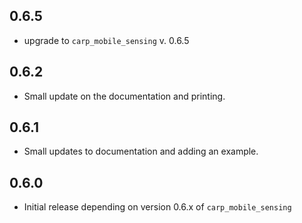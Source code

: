 ## 0.6.5
* upgrade to `carp_mobile_sensing` v. 0.6.5

## 0.6.2
* Small update on the documentation and printing.

## 0.6.1
* Small updates to documentation and adding an example.

## 0.6.0
* Initial release depending on version 0.6.x of `carp_mobile_sensing`